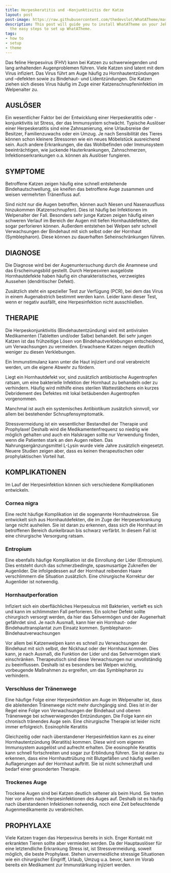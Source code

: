 ```yaml
---
title: Herpeskeratitis und -Konjunktivitis der Katze
layout: post
post-image: https://raw.githubusercontent.com/thedevslot/WhatATheme/master/assets/images/How%20to%20install%20and%20use%20WhatATheme.png?token=AHMQUEPHRKQFL5FS624RDJ26Z64HK
description: This post will guide you to install WhatATheme on your Jekyll site, follow
  the easy steps to set up WhatATheme.
tags:
- how to
- setup
- theme
---
```


Das feline Herpesvirus (FHV) kann bei Katzen zu schwerwiegenden und lang anhaltenden Augenproblemen führen. Viele Katzen sind latent mit dem Virus infiziert. Das Virus führt am Auge häufig zu Hornhautentzündungen und –defekten sowie zu Bindehaut- und Lidentzündungen. Die Katzen ziehen sich dieses Virus häufig im Zuge einer Katzenschnupfeninfektion im Welpenalter zu. 

## AUSLÖSER

Ein wesentlicher Faktor bei der Entwicklung einer Herpeskeratitis oder -konjunktivitis ist Stress, der das Immunsystem schwächt. Typische Auslöser einer Herpeskeratitis sind eine Zahnsanierung, eine Urlaubsreise der Besitzer, Familienzuwachs oder ein Umzug. Je nach Sensibilität des Tieres können schon kleinere Stressoren wie ein neues Möbelstück ausreichend sein. Auch andere Erkrankungen, die das Wohlbefinden oder Immunsystem beeinträchtigen, wie juckende Hauterkrankungen, Zahnschmerzen, Infektionserkrankungen o.a. können als Auslöser fungieren. 

## SYMPTOME

Betroffene Katzen zeigen häufig eine schnell entstehende Bindehautschwellung, sie kneifen das betroffene Auge zusammen und weisen vermehrten Tränenfluss auf. 

Sind nicht nur die Augen betroffen, können auch Niesen und Nasenausfluss hinzukommen (Katzenschnupfen). Dies ist häufig bei Infektionen im Welpenalter der Fall. Besonders sehr junge Katzen zeigen häufig einen schweren Verlauf im Bereich der Augen mit tiefen Hornhautdefekten, die sogar perforieren können. Außerdem entstehen bei Welpen sehr schnell Verwachsungen der Bindehaut mit sich selbst oder der Hornhaut (Symblepharon). Diese können zu dauerhaften Seheinschränkungen führen. 

## DIAGNOSE

Die Diagnose wird bei der Augenuntersuchung durch die Anamnese und das Erscheinungsbild gestellt. Durch Herpesviren ausgelöste Hornhautdefekte haben häufig ein charakteristisches, verzweigtes Aussehen (dendritischer Defekt). 

Zusätzlich steht ein spezieller Test zur Verfügung (PCR), bei dem das Virus in einem Augenabstrich bestimmt werden kann. Leider kann dieser Test, wenn er negativ ausfällt, eine Herpesinfektion nicht ausschließen. 

## THERAPIE

Die Herpeskonjunktivitis (Bindehautentzündung) wird mit antiviralen Medikamenten (Tabletten und/oder Salbe) behandelt. Bei sehr jungen Katzen ist das frühzeitige Lösen von Bindehautverklebungen entscheidend, um Verwachsungen zu vermeiden. Erwachsene Katzen neigen deutlich weniger zu diesen Verklebungen. 

Ein Immunstimulanz kann unter die Haut injiziert und oral verabreicht werden, um die eigene Abwehr zu fördern. 

Liegt ein Hornhautdefekt vor, sind zusätzlich antibiotische Augentropfen ratsam, um eine bakterielle Infektion der Hornhaut zu behandeln oder zu verhindern. Häufig wird mithilfe eines sterilen Wattestäbchens ein kurzes Debridement des Defektes mit lokal betäubenden Augentropfen vorgenommen. 

Manchmal ist auch ein systemisches Antibiotikum zusätzlich sinnvoll, vor allem bei bestehender Schnupfensymptomatik. 

Stressvermeidung ist ein wesentlicher Bestandteil der Therapie und Prophylaxe! Deshalb wird die Medikamentenfrequenz so niedrig wie möglich gehalten und auch ein Halskragen sollte nur Verwendung finden, wenn die Patienten stark an den Augen reiben. 
Das Nahrungsergänzungsmittel L-Lysin wurde viele Jahre zusätzlich eingesetzt. Neuere Studien zeigen aber, dass es keinen therapeutischen oder prophylaktischen Vorteil hat. 

## KOMPLIKATIONEN

Im Lauf der Herpesinfektion können sich verschiedene Komplikationen entwickeln. 

### Cornea nigra 

Eine recht häufige Komplikation ist die sogenannte Hornhautnekrose. Sie entwickelt sich aus Hornhautdefekten, die im Zuge der Herpeserkrankung lange nicht ausheilen. Sie ist daran zu erkennen, dass sich die Hornhaut im betroffenen Bereich dunkelbraun bis schwarz verfärbt. In diesem Fall ist eine chirurgische Versorgung ratsam. 

### Entropium 

Eine ebenfalls häufige Komplikation ist die Einrollung der Lider (Entropium). Dies entsteht durch das schmerzbedingte, spasmusartige Zukneifen der Augenlider. Die infolgedessen auf der Hornhaut reibenden Haare verschlimmern die Situation zusätzlich. Eine chirurgische Korrektur der Augenlider ist notwendig. 

### Hornhautperforation 

Infiziert sich ein oberflächliches Herpesulcus mit Bakterien, vertieft es sich und kann im schlimmsten Fall perforieren. Ein solcher Defekt sollte chirurgisch versorgt werden, da hier das Sehvermögen und der Augenerhalt gefährdet sind. Je nach Ausmaß, kann hier ein Hornhaut- oder Bindehauttransplantat zum Einsatz kommen. 
Symblepharon- Bindehautverwachsungen 

Vor allem bei Katzenwelpen kann es schnell zu Verwachsungen der Bindehaut mit sich selbst, der Nickhaut oder der Hornhaut kommen. Dies kann, je nach Ausmaß, die Funktion der Lider und das Sehvermögen stark einschränken. Therapeutisch sind diese Verwachsungen nur unvollständig zu beeinflussen. Deshalb ist es besonders bei Welpen wichtig, vorbeugende Maßnahmen zu ergreifen, um das Symblepharon zu verhindern. 

### Verschluss der Tränenwege 

Eine häufige Folge einer Herpesinfektion am Auge im Welpenalter ist, dass die ableitenden Tränenwege nicht mehr durchgängig sind. Dies ist in der Regel eine Folge von Verwachsungen der Bindehaut und oberen Tränenwege bei schwerwiegenden Entzündungen. Die Folge kann ein chronisch tränendes Auge sein. Eine chirurgische Therapie ist leider nicht immer erfolgreich. 
Eosinophile Keratitis 

Gleichzeitig oder nach überstandener Herpesinfektion kann es zu einer Hornhautentzündung (Keratitis) kommen. Diese wird vom eigenen Immunsystem ausgelöst und aufrecht erhalten. Die eosinophile Keratitis kann schnell fortschreiten und sogar zur Erblindung führen. Sie ist daran zu erkennen, dass eine Hornhauttrübung mit Blutgefäßen und häufig weißen Auflagerungen auf der Hornhaut auftritt. Sie ist nicht schmerzhaft und bedarf einer gesonderten Therapie. 

### Trockenes Auge 

Trockene Augen sind bei Katzen deutlich seltener als beim Hund. Sie treten hier vor allem nach Herpesinfektionen des Auges auf. Deshalb ist es häufig nach überstandenen Infektionen notwendig, noch eine Zeit befeuchtende Augenmedikamente zu verabreichen. 

## PROPHYLAXE

Viele Katzen tragen das Herpesvirus bereits in sich. Enger Kontakt mit erkrankten Tieren sollte aber vermieden werden. Da der Hauptauslöser für eine letztendliche Erkrankung Stress ist, ist Stressvermeidung, soweit möglich, die beste Prophylaxe. Stehen unvermeidliche stressige Situationen wie ein chirurgischer Eingriff, Urlaub, Umzug u.a. bevor, kann im Vorab bereits ein Medikament zur Immunstärkung injiziert werden.